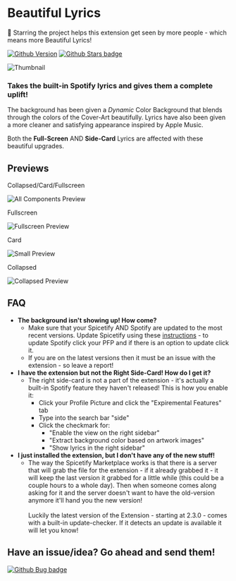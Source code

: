 # Beautiful Lyrics
🌟 Starring the project helps this extension get seen by more people - which means more Beautiful Lyrics! 

[![Github Version](https://img.shields.io/github/v/release/surfbryce/beautiful-lyrics)](https://github.com/surfbryce/beautiful-lyrics/) [![Github Stars badge](https://img.shields.io/github/stars/surfbryce/beautiful-lyrics?style=social)](https://github.com/surfbryce/beautiful-lyrics/)

![Thumbnail](./previews/thumbnail.gif)
### Takes the built-in Spotify lyrics and gives them a complete uplift!

The background has been given a *Dynamic* Color Background that blends through the colors of the Cover-Art beautifully. Lyrics have also been given a more cleaner and satisfying appearance inspired by Apple Music.

Both the **Full-Screen** AND **Side-Card** Lyrics are affected with these beautiful upgrades.

## Previews
Collapsed/Card/Fullscreen

![All Components Preview](./previews/all-components-preview.gif)

Fullscreen

![Fullscreen Preview](./previews/fullscreen-preview.gif)

Card

![Small Preview](./previews/card-preview.gif)

Collapsed

![Collapsed Preview](./previews/collapsed-preview.gif)

## FAQ
- **The background isn't showing up! How come?**
	- Make sure that your Spicetify AND Spotify are updated to the most recent versions. Update Spicetify using these [instructions](https://spicetify.app/docs/getting-started/#updating) - to update Spotify click your PFP and if there is an option to update click it.
	- If you are on the latest versions then it must be an issue with the extension - so leave a report!
- **I have the extension but not the Right Side-Card! How do I get it?**
	- The right side-card is not a part of the extension - it's actually a built-in Spotify feature they haven't released! This is how you enable it:
		- Click your Profile Picture and click the "Expiremental Features" tab
		- Type into the search bar "side"
		- Click the checkmark for:
			- "Enable the view on the right sidebar"
			- "Extract background color based on artwork images"
			- "Show lyrics in the right sidebar"
- **I just installed the extension, but I don't have any of the new stuff!**
	- The way the Spicetify Marketplace works is that there is a server that will grab the file for the extension - if it already grabbed it - it will keep the last version it grabbed for a little while (this could be a couple hours to a whole day). Then when someone comes along asking for it and the server doesn't want to have the old-version anymore it'll hand you the new version!<br><br>Luckily the latest version of the Extension - starting at 2.3.0 - comes with a built-in update-checker. If it detects an update is available it will let you know!

## Have an issue/idea? Go ahead and send them!

[![Github Bug badge](https://img.shields.io/github/issues/surfbryce/beautiful-lyrics/bug)](https://github.com/surfbryce/beautiful-lyrics/issues)